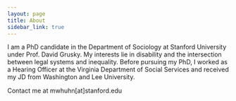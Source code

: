 ```yaml
---
layout: page
title: About
sidebar_link: true
---
```


<p class="message">
I am a PhD candidate in the Department of Sociology at Stanford University under Prof. David Grusky. My interests lie in disability and the intersection between legal systems and inequality. Before pursuing my PhD, I worked as a Hearing Officer at the Virginia Department of Social Services and received my JD from Washington and Lee University.</p>
<p>Contact me at mwhuhn[at]stanford.edu</p>